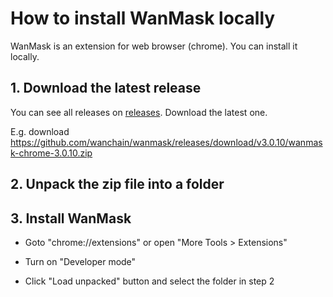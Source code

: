 # How to install WanMask locally

WanMask is an extension for web browser (chrome). You can install it locally.

## 1. Download the latest release

You can see all releases on [releases](https://github.com/wanchain/wanmask/releases). Download the latest one.

E.g. download https://github.com/wanchain/wanmask/releases/download/v3.0.10/wanmask-chrome-3.0.10.zip

## 2. Unpack the zip file into a folder

## 3. Install WanMask

  * Goto "chrome://extensions" or open "More Tools > Extensions"

  * Turn on "Developer mode"

  * Click "Load unpacked" button and select the folder in step 2



